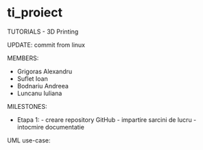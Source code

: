 # ti_proiect 

TUTORIALS - 3D Printing

UPDATE: commit from linux

MEMBERS: 
  - Grigoras Alexandru
  - Suflet Ioan
  - Bodnariu Andreea
  - Luncanu Iuliana

MILESTONES:
  - Etapa 1: - creare repository GitHub
             - impartire sarcini de lucru
             - intocmire documentatie
             
UML use-case:
    
